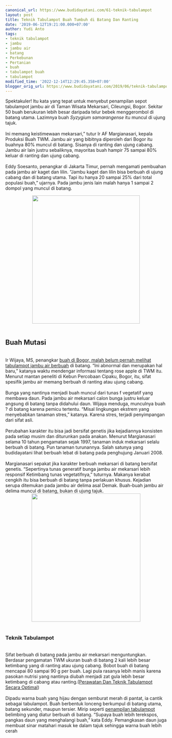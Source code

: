 ```yaml
---
canonical_url: https://www.budidayatani.com/61-teknik-tabulampot
layout: post
title: Teknik Tabulampot Buah Tumbuh di Batang Dan Ranting
date: '2019-06-12T19:21:00.000+07:00'
author: Yudi Anto
tags:
- teknik tabulampot
- jambu
- jambu air
- batang
- Perkebunan
- Pertanian
- buah
- tabulampot buah
- tabulampot
modified_time: '2022-12-14T12:29:45.358+07:00'
blogger_orig_url: https://www.budidayatani.com/2019/06/teknik-tabulampot-buah-tumbuh-di-batang.html
---
```


Spektakuler! Itu kata yang tepat untuk menyebut penampilan sepot tabulampot jambu air di Taman Wisata Mekarsari, Cileungsi, Bogor. Sekitar 50 buah berukuran lebih besar daripada telur bebek menggerombol di batang utama. Lazimnya buah <i lang="la">Syzygium samarangense</i> itu muncul di ujung tajuk.<br/><br/>Ini memang keistimewaan mekarsari,” tutur Ir AF Margianasari, kepala Produksi Buah TWM. Jambu air yang bibitnya diperoleh dari Bogor itu buahnya 80% muncul di batang. Sisanya di ranting dan ujung cabang. Jambu air lain justru sebaliknya, mayoritas buah hampir 75 sampai 80% keluar di ranting dan ujung cabang.<br/><br/>Eddy Soesanto, penangkar di Jakarta Timur, pernah mengamati pembuahan pada jambu air kaget dan lilin. “Jambu kaget dan lilin bisa berbuah di ujung cabang dan di batang utama. Tapi itu hanya 20 sampai 25% dari total populasi buah,” ujarnya. Pada jambu jenis lain malah hanya 1 sampai 2 dompol yang muncul di batang.<br/><div style="clear: both; text-align: center;"><a style="margin-left: 1em; margin-right: 1em;" href="https://i0.wp.com/1.bp.blogspot.com/-q4d71ltruzc/XQDkh-P3yWI/AAAAAAAAB5w/AtsoFgNvCHQ5cUT8phEnSImPl9u5cMa8wCLcBGAs/s1600/tabulampot_506x600.jpg?ssl=1"><img src="https://i1.wp.com/1.bp.blogspot.com/-q4d71ltruzc/XQDkh-P3yWI/AAAAAAAAB5w/AtsoFgNvCHQ5cUT8phEnSImPl9u5cMa8wCLcBGAs/s400/tabulampot_506x600.jpg?resize=336%2C400&amp;ssl=1" width="336" height="400" border="0" data-original-height="600" data-original-width="506" data-recalc-dims="1" /></a></div><br/><h2>Buah Mutasi</h2><br/>Ir Wijaya, MS, penangkar <a style="width: auto !important;" href="https://www.budidayatani.com/tabulampot-pohon-apel-india.html" data-wpil-post-to-="data-wpil-post-to-">buah di Bogor, malah belum pernah melihat tabulampot jambu air berbuah</a> di batang. “Ini abnormal dan merupakan hal baru,” katanya waktu mendengar informasi tentang rose apple di TWM itu. Menurut mantan peneliti di Kebun Percobaan Cipaku, Bogor, itu, sifat spesifik jambu air memang berbuah di ranting atau ujung cabang.<br/><br/>Bunga yang nantinya menjadi buah muncul dari tunas f vegetatif yang membawa daun. Pada jambu air mekarsari calon bunga justru keluar angsung di batang tanpa didahului daun. Wijaya menduga, munculnya buah ? di batang karena pemicu tertentu. “Misal lingkungan ekstrem yang menyebabkan tanaman stres,” katanya. Karena stres, terjadi penyimpangan dari sifat asli.<br/><br/>Perubahan karakter itu bisa jadi bersifat genetis jika kejadiannya konsisten pada setiap musim dan diturunkan pada anakan. Menurut Margianasari selama 10 tahun pengamatan sejak 1997, tanaman induk mekarsari selalu berbuah di batang. Pun tanaman turunannya. Salah satunya yang budidayatani lihat berbuah lebat di batang pada penghujung Januari 2008.<br/><br/>Margianasari sepakat jika karakter berbuah mekarsari di batang bersifat genetis. “Sepertinya tunas generatif bunga jambu air mekarsari lebih responsif Ketimbang tunas vegetatifnya,” tuturnya. Makanya kerabat cengkih itu bisa berbuah di batang tanpa perlakuan khusus. Kejadian serupa ditemukan pada jambu air delima asal Demak. Buah-buah jambu air delima muncul di batang, bukan di ujung tajuk.<br/><div style="clear: both; text-align: center;"><a style="margin-left: 1em; margin-right: 1em;" href="https://i2.wp.com/1.bp.blogspot.com/-ySMMV9QGMns/XQDk5zlmrZI/AAAAAAAAB54/pnNM17dKVskcFgf8AyrNA7GlZ1jQO6OHACLcBGAs/s1600/tabulampot_510x600.jpg?ssl=1"><img src="https://i0.wp.com/1.bp.blogspot.com/-ySMMV9QGMns/XQDk5zlmrZI/AAAAAAAAB54/pnNM17dKVskcFgf8AyrNA7GlZ1jQO6OHACLcBGAs/s400/tabulampot_510x600.jpg?resize=340%2C400&amp;ssl=1" width="340" height="400" border="0" data-original-height="600" data-original-width="510" data-recalc-dims="1" /></a></div><br/><h3>Teknik Tabulampot</h3><br/>Sifat berbuah di batang pada jambu air mekarsari menguntungkan. Berdasar pengamatan TWM ukuran buah di batang 2 kali lebih besar ketimbang yang di ranting atau ujung cabang. Bobot buah di batang mencapai 80 sampai 90 g per buah. Lagi pula rasanya lebih manis karena pasokan nutrisi yang nantinya diubah menjadi zat gula lebih besar ketimbang di cabang atau ranting.(<a href="https://www.budidayatani.com/perawatan-dan-teknik-tabulampot-secara.html">Perawatan Dan Teknik Tabulampot Secara Optimal</a>)<br/><br/>Dipadu warna buah yang hijau dengan semburat merah di pantat, ia cantik sebagai tabulampot. Buah berbentuk lonceng berkumpul di batang utama, batang sekunder, maupun tersier. Mirip seperti <a href="https://www.budidayatani.com/katakan-dengan-tabulampot.html">penampilan tabulampot</a> belimbing yang diatur berbuah di batang. “Supaya buah lebih terekspos, pangkas daun yang menghalangi buah,” kata Eddy. Pemangkasan daun juga membuat sinar matahari masuk ke dalam tajuk sehingga warna buah lebih cerah